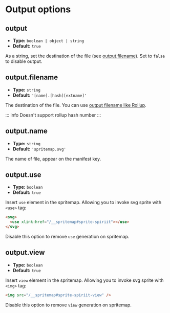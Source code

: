 # Output options

## output
- **Type:** `boolean | object | string`
- **Default:** `true`

As a string, set the destination of the file (see [output.filename](#output)).
Set to `false` to disable output.

## output.filename

- **Type:** `string`
- **Default:** `'[name].[hash][extname]'`

The destination of the file. You can use [output filename like Rollup](https://www.rollupjs.org/guide/en/#outputassetfilenames).

::: info
Doesn't support rollup hash number
:::

## output.name

- **Type:** `string`
- **Default:** `'spritemap.svg'`

The name of file, appear on the manifest key.

## output.use

- **Type:** `boolean`
- **Default:** `true`

Insert `use` element in the spritemap. Allowing you to invoke svg sprite with `<use>` tag:

```html
<svg>
  <use xlink:href="/__spritemap#sprite-spiriit"></use>
</svg>
```

Disable this option to remove `use` generation on spritemap.

## output.view

- **Type:** `boolean`
- **Default:** `true`

Insert `view` element in the spritemap. Allowing you to invoke svg sprite with `<img>` tag:

```html
<img src="/__spritemap#sprite-spiriit-view" />
```

Disable this option to remove `view` generation on spritemap.
